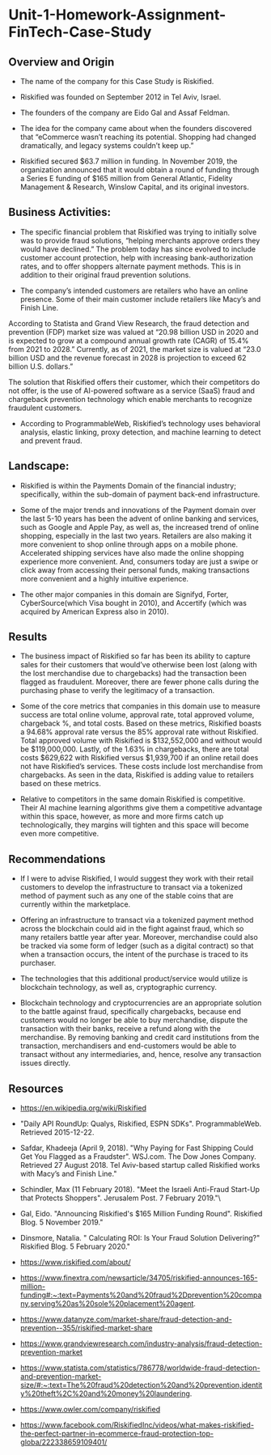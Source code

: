# Unit-1-Homework-Assignment-FinTech-Case-Study


## Overview and Origin

* The name of the company for this Case Study is Riskified.

* Riskified was founded on September 2012 in Tel Aviv, Israel. 

* The founders of the company are Eido Gal and Assaf Feldman.

* The idea for the company came about when the founders discovered that “eCommerce wasn’t reaching its potential. Shopping had changed dramatically, and legacy systems couldn’t keep up.”

* Riskified secured $63.7 million in funding. In November 2019, the organization announced that it would obtain a round of funding through a Series E funding of $165 million from General Atlantic, Fidelity Management & Research, Winslow Capital, and its original investors.


## Business Activities:

* The specific financial problem that Riskified was trying to initially solve was to provide fraud solutions, “helping merchants approve orders they would have declined.” The problem today has since evolved to include customer account protection, help with increasing bank-authorization rates, and to offer shoppers alternate payment methods. This is in addition to their original fraud prevention solutions.

* The company’s intended customers are retailers who have an online presence. Some of their main customer include retailers like Macy’s and Finish Line. 

According to Statista and Grand View Research, the fraud detection and prevention (FDP) market size was valued at “20.98 billion USD in 2020 and is expected to grow at a compound annual growth rate (CAGR) of 15.4% from 2021 to 2028.” Currently, as of 2021, the market size is valued at “23.0 billion USD and the revenue forecast in 2028 is projection to exceed 62 billion U.S. dollars.”

The solution that Riskified offers their customer, which their competitors do not offer, is the use of AI-powered software as a service (SaaS) fraud and chargeback prevention technology which enable merchants to recognize fraudulent customers.

* According to ProgrammableWeb, Riskified’s technology uses behavioral analysis, elastic linking, proxy detection, and machine learning to detect and prevent fraud.


## Landscape:

* Riskified is within the Payments Domain of the financial industry; specifically, within the sub-domain of payment back-end infrastructure.

* Some of the major trends and innovations of the Payment domain over the last 5-10 years has been the advent of online banking and services, such as Google and Apple Pay, as well as, the increased trend of online shopping, especially in the last two years. Retailers are also making it more convenient to shop online through apps on a mobile phone. Accelerated shipping services have also made the online shopping experience more convenient. And, consumers today are just a swipe or click away from accessing their personal funds, making transactions more convenient and a highly intuitive experience.

* The other major companies in this domain are Signifyd, Forter, CyberSource(which Visa bought in 2010), and Accertify (which was acquired by American Express also in 2010).


## Results

* The business impact of Riskified so far has been its ability to capture sales for their customers that would’ve otherwise been lost (along with the lost merchandise due to chargebacks) had the transaction been flagged as fraudulent. Moreover, there are fewer phone calls during the purchasing phase to verify the legitimacy of a transaction.

* Some of the core metrics that companies in this domain use to measure success are total online volume, approval rate, total approved volume, chargeback %, and total costs. Based on these metrics, Riskified boasts a 94.68% approval rate versus the 85% approval rate without Riskified. Total approved volume with Riskified is $132,552,000 and without would be $119,000,000. Lastly, of the 1.63% in chargebacks, there are total costs $629,622 with Riskified versus $1,939,700 if an online retail does not have Riskified’s services. These costs include lost merchandise from chargebacks. As seen in the data, Riskified is adding value to retailers based on these metrics.

* Relative to competitors in the same domain Riskified is competitive. Their AI machine learning algorithms give them a competitive advantage within this space, however, as more and more firms catch up technologically, they margins will tighten and this space will become even more competitive.


## Recommendations

* If I were to advise Riskified, I would suggest they work with their retail customers to develop the infrastructure to transact via a tokenized method of payment such as any one of the stable coins that are currently within the marketplace. 
 
* Offering an infrastructure to transact via a tokenized payment method across the blockchain could aid in the fight against fraud, which so many retailers battle year after year. Moreover, merchandise could also be tracked via some form of ledger (such as a digital contract) so that when a transaction occurs, the intent of the purchase is traced to its purchaser. 

* The technologies that this additional product/service would utilize is blockchain technology, as well as, cryptographic currency.

* Blockchain technology and cryptocurrencies are an appropriate solution to the battle against fraud, specifically chargebacks, because end customers would no longer be able to buy merchandise, dispute the transaction with their banks, receive a refund along with the merchandise. By removing banking and credit card institutions from the transaction, merchandisers and end-customers would be able to transact without any intermediaries, and, hence, resolve any transaction issues directly.

## Resources
* https://en.wikipedia.org/wiki/Riskified

* "Daily API RoundUp: Qualys, Riskified, ESPN SDKs". ProgrammableWeb. Retrieved 2015-12-22.

* Safdar, Khadeeja (April 9, 2018). "Why Paying for Fast Shipping Could Get You Flagged as a Fraudster". WSJ.com. The Dow Jones Company. Retrieved 27 August 2018. Tel Aviv-based startup called Riskified works with Macy’s and Finish Line."

* Schindler, Max (11 February 2018). "Meet the Israeli Anti-Fraud Start-Up that Protects Shoppers". Jerusalem Post. 7 February 2019."\

* Gal, Eido. "Announcing Riskified's $165 Million Funding Round". Riskified Blog. 5 November 2019."

* Dinsmore, Natalia. " Calculating ROI: Is Your Fraud Solution Delivering?" Riskified Blog. 5 February 2020."

* https://www.riskified.com/about/

* https://www.finextra.com/newsarticle/34705/riskified-announces-165-million-funding#:~:text=Payments%20and%20fraud%2Dprevention%20company,serving%20as%20sole%20placement%20agent.

* https://www.datanyze.com/market-share/fraud-detection-and-prevention--355/riskified-market-share

* https://www.grandviewresearch.com/industry-analysis/fraud-detection-prevention-market

* https://www.statista.com/statistics/786778/worldwide-fraud-detection-and-prevention-market-size/#:~:text=The%20fraud%20detection%20and%20prevention,identity%20theft%2C%20and%20money%20laundering.

* https://www.owler.com/company/riskified

* https://www.facebook.com/RiskifiedInc/videos/what-makes-riskified-the-perfect-partner-in-ecommerce-fraud-protection-top-globa/222338659109401/
